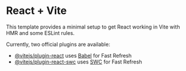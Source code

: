 <!-- Hello 👋, my name is Zuhayr Hasan.

I have developed a visually stunning application utilizing Tailwind CSS and React. The application features a robust authentication system, including email verification, and is fully responsive across all devices.

I employed ApexCharts for the implementation of intricate pie charts and scatter plots, enhancing the analytical capabilities of the app.

Additionally, I crafted a custom table that is not only aesthetically pleasing but also fully responsive, ensuring a seamless user experience across various platforms and screen sizes. -->

# React + Vite

This template provides a minimal setup to get React working in Vite with HMR and some ESLint rules.

Currently, two official plugins are available:

- [@vitejs/plugin-react](https://github.com/vitejs/vite-plugin-react/blob/main/packages/plugin-react/README.md) uses [Babel](https://babeljs.io/) for Fast Refresh
- [@vitejs/plugin-react-swc](https://github.com/vitejs/vite-plugin-react-swc) uses [SWC](https://swc.rs/) for Fast Refresh
